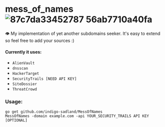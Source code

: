 # mess_of_names![87c7da33452787 56ab7710a40fa](https://user-images.githubusercontent.com/37074372/125163274-15613180-e195-11eb-89b7-15c91ff93d3b.jpg)

 👁
My implementation of yet another subdomains seeker. It's easy to extend so feel free to add your sources :)
#### Currently it uses:
- `AlienVault`
- `dnsscan`
- `HackerTarget`
- `SecurityTrails [NEED API KEY]`
- `SiteDossier`
- `ThreatCrowd`

### Usage:
`go get github.com/indigo-sadland/MessOfNames`\
`MessOfNames -domain example.com -api YOUR_SECURITY_TRAILS API KEY [OPTIONAL]`
